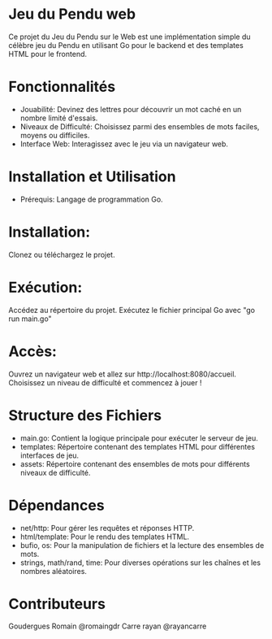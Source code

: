 # Jeu du Pendu web

Ce projet du Jeu du Pendu sur le Web est une implémentation simple du célèbre jeu du Pendu en utilisant Go pour le backend et des templates HTML pour le frontend.

# Fonctionnalités

- Jouabilité: Devinez des lettres pour découvrir un mot caché en un nombre limité d'essais.
- Niveaux de Difficulté: Choisissez parmi des ensembles de mots faciles, moyens ou difficiles.
- Interface Web: Interagissez avec le jeu via un navigateur web.


# Installation et Utilisation

- Prérequis: Langage de programmation Go.
# Installation:
Clonez ou téléchargez le projet.

# Exécution:
Accédez au répertoire du projet.
Exécutez le fichier principal Go avec "go run main.go"

# Accès:

Ouvrez un navigateur web et allez sur http://localhost:8080/accueil.
Choisissez un niveau de difficulté et commencez à jouer !

# Structure des Fichiers
- main.go: Contient la logique principale pour exécuter le serveur de jeu.
- templates: Répertoire contenant des templates HTML pour différentes interfaces de jeu.
- assets: Répertoire contenant des ensembles de mots pour différents niveaux de difficulté.

# Dépendances
- net/http: Pour gérer les requêtes et réponses HTTP.
- html/template: Pour le rendu des templates HTML.
- bufio, os: Pour la manipulation de fichiers et la lecture des ensembles de mots.
- strings, math/rand, time: Pour diverses opérations sur les chaînes et les nombres aléatoires.

# Contributeurs
Goudergues Romain @romaingdr
Carre rayan @rayancarre